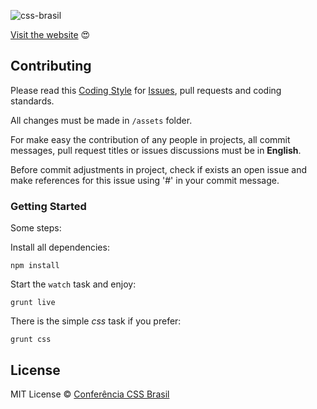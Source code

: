 ![css-brasil](https://cloud.githubusercontent.com/assets/1345662/5505846/c1f9cbc6-877b-11e4-9609-4008a15d7739.png)

[Visit the website](http://www.conferenciacssbrasil.com.br) :heart_eyes:

## Contributing

Please read this [Coding Style](https://github.com/LFeh/coding-style/) for [Issues](https://github.com/conferenciacssbrasil/website/issues), pull requests and coding standards.

All changes must be made in `/assets` folder.

For make easy the contribution of any people in projects, all commit messages, pull request titles or issues discussions must be in **English**.

Before commit adjustments in project, check if exists an open issue and make references for this issue using '#' in your commit message.

### Getting Started

Some steps:

Install all dependencies:

`npm install` 

Start the `watch` task and enjoy:

`grunt live`

There is the simple *css* task if you prefer:

`grunt css`

## License

MIT License © [Conferência CSS Brasil](https://github.com/conferenciacssbrasil)
